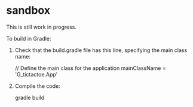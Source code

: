 # sandbox

This is still work in progress.

To build in Gradle:  

1. Check that the build.gradle file has this line, specifying the main class name:

   // Define the main class for the application
   mainClassName = 'G_tictactoe.App'

2. Compile the code:

   gradle build


